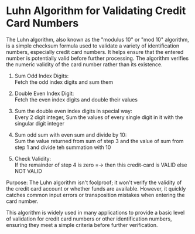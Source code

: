 # Luhn Algorithm for Validating Credit Card Numbers

The Luhn algorithm, also known as the "modulus 10" or "mod 10" algorithm, is a simple checksum formula used to validate
a variety of identification numbers, especially credit card numbers. It helps ensure that the entered number is
potentially valid before further processing. The algorithm verifies the numeric validity of the card number rather than
its existence.

1. Sum Odd Index Digits: <br>
   Fetch the odd index digits and sum them

2. Double Even Index Digit: <br>
   Fetch the even index digits and double their values

3. Sum the double even index digits in special way:
   <br> Every 2 digit integer, Sum the values of every single digit in it with the singular digit integer

4. Sum odd sum with even sum and divide by 10: <br>
   Sum the value returned from sum of step 3 and the value of sum from step 1 and divide teh summation with 10

5. Check Validity:
   <br> If the remainder of step 4 is zero =-> then this credit-card is VALID else NOT VALID

Purpose:
The Luhn algorithm isn't foolproof; it won't verify the validity of the credit card account or whether funds are
available. However, it quickly catches common input errors or transposition mistakes when entering the card number.

This algorithm is widely used in many applications to provide a basic level of validation for credit card numbers or
other identification numbers, ensuring they meet a simple criteria before further verification.